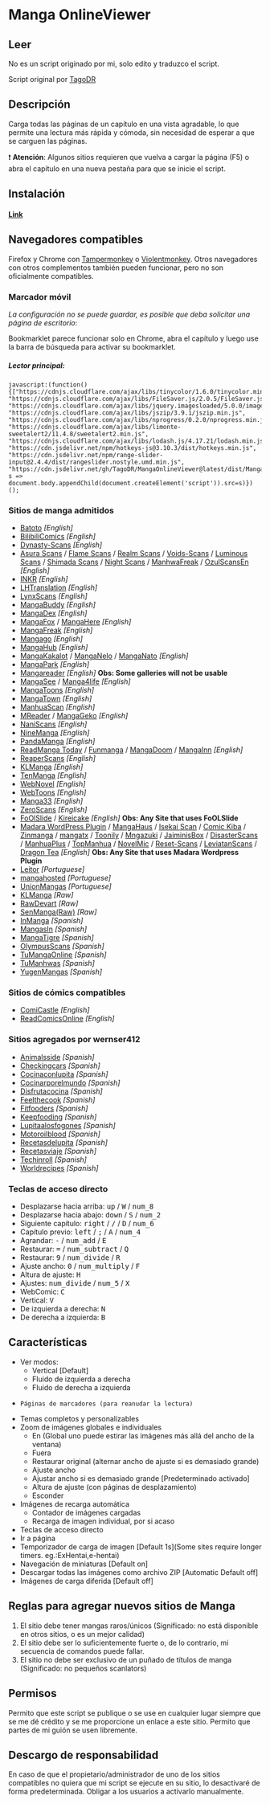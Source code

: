# Manga OnlineViewer
## Leer
No es un script originado por mi, solo edito y traduzco el script.

Script original por [TagoDR](https://github.com/TagoDR/MangaOnlineViewer)

## Descripción

Carga todas las páginas de un capítulo en una vista agradable, lo que permite una lectura más rápida y cómoda, sin necesidad de esperar a que se carguen las páginas.


:exclamation: **Atención**: Algunos sitios requieren que vuelva a cargar la página (F5) o abra el capítulo en una nueva pestaña para que se inicie el script.

## Instalación

#### [Link](https://github.com/wernser412/MangaOnlineViewer-edited/raw/main/Manga%20OnlineViewer%20Edited.user.js)


## Navegadores compatibles

Firefox y Chrome con [Tampermonkey](https://tampermonkey.net/) o [Violentmonkey](https://violentmonkey.github.io/).
Otros navegadores con otros complementos también pueden funcionar, pero no son oficialmente compatibles.

### Marcador móvil

_La configuración no se puede guardar, es posible que deba solicitar una página de escritorio_:

Bookmarklet parece funcionar solo en Chrome, abra el capítulo y luego use la barra de búsqueda para activar su bookmarklet.

##### Lector principal:

```JS
javascript:(function(){["https://cdnjs.cloudflare.com/ajax/libs/tinycolor/1.6.0/tinycolor.min.js", "https://cdnjs.cloudflare.com/ajax/libs/FileSaver.js/2.0.5/FileSaver.js", "https://cdnjs.cloudflare.com/ajax/libs/jquery.imagesloaded/5.0.0/imagesloaded.pkgd.min.js", "https://cdnjs.cloudflare.com/ajax/libs/jszip/3.9.1/jszip.min.js", "https://cdnjs.cloudflare.com/ajax/libs/nprogress/0.2.0/nprogress.min.js", "https://cdnjs.cloudflare.com/ajax/libs/limonte-sweetalert2/11.4.8/sweetalert2.min.js", "https://cdnjs.cloudflare.com/ajax/libs/lodash.js/4.17.21/lodash.min.js", "https://cdn.jsdelivr.net/npm/hotkeys-js@3.10.3/dist/hotkeys.min.js", "https://cdn.jsdelivr.net/npm/range-slider-input@2.4.4/dist/rangeslider.nostyle.umd.min.js", "https://cdn.jsdelivr.net/gh/TagoDR/MangaOnlineViewer@latest/dist/Manga_OnlineViewer.user.min.js"].map( s => document.body.appendChild(document.createElement('script')).src=s)})();
```

### Sitios de manga admitidos

- [Batoto](http://bato.to/) _[English]_
- [BilibiliComics](https://www.bilibilicomics.com/) _[English]_
- [Dynasty-Scans](https://dynasty-scans.com/) _[English]_
- [Asura Scans](https://asura.nacm.xyz/) / [Flame Scans](https://flamescans.org/) / [Realm Scans](https://realmscans.com/) / [Voids-Scans](https://void-scans.com/) / [Luminous Scans](https://luminousscans.com/) / [Shimada Scans](https://shimadascans.com/) / [Night Scans](https://nightscans.org/) / [ManhwaFreak](https://manhwafreak.com/) / [OzulScansEn](https://ozulscansen.com/) _[English]_
- [INKR](https://inkr.com/) _[English]_
- [LHTranslation](https://lhtranslation.net/) _[English]_
- [LynxScans](https://lynxscans.com/) _[English]_
- [MangaBuddy](https://mangabuddy.com/) _[English]_
- [MangaDex](https://mangadex.org/) _[English]_
- [MangaFox](https://fanfox.net/) / [MangaHere](https://www.mangahere.cc/) _[English]_
- [MangaFreak](https://mangafreak.net/) _[English]_
- [Mangago](https://www.mangago.me/) _[English]_
- [MangaHub](https://mangahub.io/) _[English]_
- [MangaKakalot](https://mangakakalot.com/page) / [MangaNelo](https://www.manganelo.com/) / [MangaNato](https://www.manganato.com/) _[English]_
- [MangaPark](https://mangapark.net/) _[English]_
- [Mangareader](https://mangareader.to) _[English]_ **Obs: Some galleries will not be usable**
- [MangaSee](https://mangasee123.com/) / [Manga4life](https://manga4life.com/) _[English]_
- [MangaToons](https://mangatoon.mobi/) _[English]_
- [MangaTown](https://www.mangatown.com/) _[English]_
- [ManhuaScan](https://manhuascan.io/) _[English]_
- [MReader](https://www.mreader.co/) / [MangaGeko](https://www.mangageko.com/) _[English]_
- [NaniScans](https://naniscans.com/) _[English]_
- [NineManga](https://ninemanga.com/) _[English]_
- [PandaManga](https://www.pandamanga.com/) _[English]_
- [ReadManga Today](https://www.readmng.com/) / [Funmanga](https://funmanga.com/) / [MangaDoom](https://mngdoom.com/) / [MangaInn](https://www.mangainn.net/) _[English]_
- [ReaperScans](https://reaperscans.com/) _[English]_
- [KLManga](https://tapas.io/) _[English]_
- [TenManga](https://www.tenmanga.com/) _[English]_
- [WebNovel](https://www.webnovel.com/) _[English]_
- [WebToons](https://www.webtoons.com/) _[English]_
- [Manga33](https://manga33.com/) _[English]_
- [ZeroScans](https://zeroscans.com/) _[English]_
- [FoOlSlide](#) / [Kireicake](https://reader.kireicake.com) _[English]_ **Obs: Any Site that uses FoOLSlide**
- [Madara WordPress Plugin](#) / [MangaHaus](https://manhuaus.com) / [Isekai Scan](https://isekaiscan.com/) / [Comic Kiba](https://comickiba.com/) / [Zinmanga](https://zinmanga.com/) / [mangatx](https://mangatx.com/) / [Toonily](https://toonily.net/) / [Mngazuki](https://mangazuki.me/) / [JaiminisBox](https://jaiminisbox.net) / [DisasterScans](https://disasterscans.com/) / [ManhuaPlus](https://manhuaplus.com/) / [TopManhua](https://www.topmanhua.com/) / [NovelMic](https://novelmic.com/) / [Reset-Scans](https://reset-scans.com/) / [LeviatanScans](https://leviatanscans.com/) / [Dragon Tea](https://dragontea.ink/) _[English]_ **Obs: Any Site that uses Madara Wordpress Plugin**
- [Leitor](https://leitor.net/) _[Portuguese]_
- [mangahosted](https://mangahosted.com/) _[Portuguese]_
- [UnionMangas](https://unionleitor.top/) _[Portuguese]_
- [KLManga](https://klmanga.com/) _[Raw]_
- [RawDevart](https://rawdevart.com) _[Raw]_
- [SenManga(Raw)](https://raw.senmanga.com/) _[Raw]_
- [InManga](https://inmanga.com//) _[Spanish]_
- [MangasIn](https://mangas.in/) _[Spanish]_
- [MangaTigre](https://www.mangatigre.net/) _[Spanish]_
- [OlympusScans](https://olympusscans.com/) _[Spanish]_
- [TuMangaOnline](https://lectortmo.com/) _[Spanish]_
- [TuManhwas](https://tumanhwas.com/) _[Spanish]_
- [YugenMangas](https://yugenmangas.lat/) _[Spanish]_

### Sitios de cómics compatibles

- [ComiCastle](http://www.comicastle.org/) _[English]_
- [ReadComicsOnline](http://readcomicsonline.ru/) _[English]_

### Sitios agregados por wernser412

- [Animalsside](https://lectortmo.com/) _[Spanish]_
- [Checkingcars](https://lectortmo.com/) _[Spanish]_
- [Cocinaconlupita](https://lectortmo.com/) _[Spanish]_
- [Cocinarporelmundo](https://lectortmo.com/) _[Spanish]_
- [Disfrutacocina](https://lectortmo.com/) _[Spanish]_
- [Feelthecook](https://lectortmo.com/) _[Spanish]_
- [Fitfooders](https://lectortmo.com/) _[Spanish]_
- [Keepfooding](https://lectortmo.com/) _[Spanish]_
- [Lupitaalosfogones](https://lectortmo.com/) _[Spanish]_
- [Motoroilblood](https://lectortmo.com/) _[Spanish]_
- [Recetasdelupita](https://lectortmo.com/) _[Spanish]_
- [Recetasviaje](https://lectortmo.com/) _[Spanish]_
- [Techinroll](https://lectortmo.com/) _[Spanish]_
- [Worldrecipes](https://lectortmo.com/) _[Spanish]_

### Teclas de acceso directo

-   <span>Desplazarse hacia arriba:</span> <span><kbd class="dark">up</kbd> / <kbd class="dark">W</kbd> / <kbd class="dark">num_8</kbd></span>
-   <span>Desplazarse hacia abajo:</span> <span><kbd class="dark">down</kbd> / <kbd class="dark">S</kbd> / <kbd class="dark">num_2</kbd></span>
-   <span>Siguiente capítulo:</span> <span><kbd class="dark">right</kbd> / <kbd class="dark">/</kbd> / <kbd class="dark">D</kbd> / <kbd class="dark">num_6</kbd></span>
-   <span>Capítulo previo:</span> <span><kbd class="dark">left</kbd> / <kbd class="dark">;</kbd> / <kbd class="dark">A</kbd> / <kbd class="dark">num_4</kbd></span>
-   <span>Agrandar:</span> <span><kbd class="dark">-</kbd> / <kbd class="dark">num_add</kbd> / <kbd class="dark">E</kbd></span>
-   <span>Restaurar:</span> <span><kbd class="dark">=</kbd> / <kbd class="dark">num_subtract</kbd> / <kbd class="dark">Q</kbd></span>
-   <span>Restaurar:</span> <span><kbd class="dark">9</kbd> / <kbd class="dark">num_divide</kbd> / <kbd class="dark">R</kbd></span>
-   <span>Ajuste ancho:</span> <span><kbd class="dark">0</kbd> / <kbd class="dark">num_multiply</kbd> / <kbd class="dark">F</kbd></span>
-   <span>Altura de ajuste:</span> <span><kbd class="dark">H</kbd></span>
-   <span>Ajustes:</span> <span><kbd class="dark">num_divide</kbd> / <kbd class="dark">num_5</kbd> / <kbd class="dark">X</kbd></span>
-   <span>WebComic:</span> <span><kbd class="dark">C</kbd></span>
-   <span>Vertical:</span> <span><kbd class="dark">V</kbd></span>
-   <span>De izquierda a derecha:</span> <span><kbd class="dark">N</kbd></span>
-   <span>De derecha a izquierda:</span> <span><kbd class="dark">B</kbd></span>

## Características

-   Ver modos:
    -   Vertical [Default]
    -   Fluido de izquierda a derecha
    -   Fluido de derecha a izquierda
-     Páginas de marcadores (para reanudar la lectura)
-   Temas completos y personalizables
-   Zoom de imágenes globales e individuales
    -   En (Global uno puede estirar las imágenes más allá del ancho de la ventana)
    -   Fuera
    -   Restaurar original (alternar ancho de ajuste si es demasiado grande)
    -   Ajuste ancho
    -   Ajustar ancho si es demasiado grande [Predeterminado activado]
    -   Altura de ajuste (con páginas de desplazamiento)
    -   Esconder
-   Imágenes de recarga automática
    -   Contador de imágenes cargadas
    -   Recarga de imagen individual, por si acaso
-   Teclas de acceso directo
-   Ir a página
-   Temporizador de carga de imagen [Default 1s](Some sites require longer timers. eg.:ExHentai,e-hentai)
-   Navegación de miniaturas [Default on]
-   Descargar todas las imágenes como archivo ZIP [Automatic Default off]
-   Imágenes de carga diferida [Default off]

## Reglas para agregar nuevos sitios de Manga

1. El sitio debe tener mangas raros/únicos (Significado: no está disponible en otros sitios, o es un mejor calidad)
2. El sitio debe ser lo suficientemente fuerte o, de lo contrario, mi secuencia de comandos puede fallar.
3. El sitio no debe ser exclusivo de un puñado de títulos de manga (Significado: no pequeños scanlators)

## Permisos 

Permito que este script se publique o se use en cualquier lugar siempre que se me dé crédito y se me proporcione un enlace a este sitio.  Permito que partes de mi guión se usen libremente.

## Descargo de responsabilidad

En caso de que el propietario/administrador de uno de los sitios compatibles no quiera que mi script se ejecute en su sitio, lo desactivaré de forma predeterminada.  Obligar a los usuarios a activarlo manualmente.
